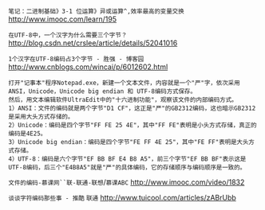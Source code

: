 `笔记：二进制基础》3-1 位运算》异或运算^,效率最高的变量交换`
http://www.imooc.com/learn/195 

`在UTF-8中，一个汉字为什么需要三个字节？`
http://blog.csdn.net/crslee/article/details/52041016

`1个汉字在UTF-8编码占3个字节 - 胜强 - 博客园`
http://www.cnblogs.com/wincai/p/6012602.html
```
打开"记事本"程序Notepad.exe，新建一个文本文件，内容就是一个"严"字，依次采用ANSI，Unicode，Unicode big endian 和 UTF-8编码方式保存。
然后，用文本编辑软件UltraEdit中的"十六进制功能"，观察该文件的内部编码方式。
1）ANSI：文件的编码就是两个字节"D1 CF"，这正是"严"的GB2312编码，这也暗示GB2312是采用大头方式存储的。 
2）Unicode：编码是四个字节"FF FE 25 4E"，其中"FF FE"表明是小头方式存储，真正的编码是4E25。
3）Unicode big endian：编码是四个字节"FE FF 4E 25"，其中"FE FF"表明是大头方式存储。
4）UTF-8：编码是六个字节"EF BB BF E4 B8 A5"，前三个字节"EF BB BF"表示这是UTF-8编码，后三个"E4B8A5"就是"严"的具体编码，它的存储顺序与编码顺序是一致的。
```

`文件的编码-慕课网``联-联通-联想`/`慕课ABC`
http://www.imooc.com/video/1832

`谈谈字符编码那些事 - 推酷` `联通`
http://www.tuicool.com/articles/zABrUbb